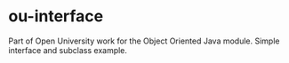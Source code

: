 # ou-interface
Part of Open University work for the Object Oriented Java module. Simple interface and subclass example.
